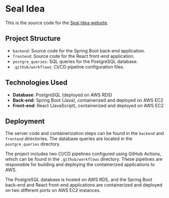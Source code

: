 # Seal Idea

This is the source code for the [Seal Idea website](https://sealidea.com/).

## Project Structure
- `backend`: Source code for the Spring Boot back-end application.
- `frontend`: Source code for the React front-end application.
- `postgre_queries`: SQL queries for the PostgreSQL database.
- `.github/workflows`: CI/CD pipeline configuration files.

## Technologies Used
- **Database**: PostgreSQL (deployed on AWS RDS)
- **Back-end**: Spring Boot (Java), containerized and deployed on AWS EC2
- **Front-end**: React (JavaScript), containerized and deployed on AWS EC2

## Deployment
The server code and containerization steps can be found in the `backend` and `frontend` directories. The database queries are located in the `postgre_queries` directory.

The project includes two CI/CD pipelines configured using GitHub Actions, which can be found in the `.github/workflows` directory. These pipelines are responsible for building and deploying the containerized applications to AWS.

The PostgreSQL database is hosted on AWS RDS, and the Spring Boot back-end and React front-end applications are containerized and deployed on two different ports on AWS EC2 instances.
